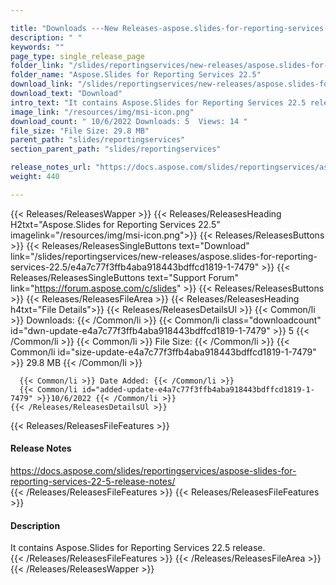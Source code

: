 ```yaml
---

title: "Downloads ---New Releases-aspose.slides-for-reporting-services-22.5"
description: " "
keywords: ""
page_type: single_release_page
folder_link: "/slides/reportingservices/new-releases/aspose.slides-for-reporting-services-22.5/"
folder_name: "Aspose.Slides for Reporting Services 22.5"
download_link: "/slides/reportingservices/new-releases/aspose.slides-for-reporting-services-22.5/e4a7c77f3ffb4aba918443bdffcd1819-1-7479"
download_text: "Download"
intro_text: "It contains Aspose.Slides for Reporting Services 22.5 release."
image_link: "/resources/img/msi-icon.png"
download_count: " 10/6/2022 Downloads: 5  Views: 14 "
file_size: "File Size: 29.8 MB"
parent_path: "slides/reportingservices"
section_parent_path: "slides/reportingservices"

release_notes_url: "https://docs.aspose.com/slides/reportingservices/aspose-slides-for-reporting-services-22-5-release-notes/"
weight: 440

---
```


{{< Releases/ReleasesWapper >}}
  {{< Releases/ReleasesHeading H2txt="Aspose.Slides for Reporting Services 22.5" imagelink="/resources/img/msi-icon.png">}}
  {{< Releases/ReleasesButtons >}}
    {{< Releases/ReleasesSingleButtons text="Download" link="/slides/reportingservices/new-releases/aspose.slides-for-reporting-services-22.5/e4a7c77f3ffb4aba918443bdffcd1819-1-7479" >}}
    {{< Releases/ReleasesSingleButtons text="Support Forum" link="https://forum.aspose.com/c/slides" >}}
  {{< Releases/ReleasesButtons >}}
  {{< Releases/ReleasesFileArea >}}
    {{< Releases/ReleasesHeading h4txt="File Details">}}
    {{< Releases/ReleasesDetailsUl >}}
      {{< Common/li >}} Downloads: {{< /Common/li >}}
      {{< Common/li class="downloadcount" id="dwn-update-e4a7c77f3ffb4aba918443bdffcd1819-1-7479" >}} 5 {{< /Common/li >}}
      {{< Common/li >}} File Size: {{< /Common/li >}}
      {{< Common/li id="size-update-e4a7c77f3ffb4aba918443bdffcd1819-1-7479" >}} 29.8 MB {{< /Common/li >}}

      {{< Common/li >}} Date Added: {{< /Common/li >}}
      {{< Common/li id="added-update-e4a7c77f3ffb4aba918443bdffcd1819-1-7479" >}}10/6/2022 {{< /Common/li >}}
    {{< /Releases/ReleasesDetailsUl >}}

  {{< Releases/ReleasesFileFeatures >}}
      <h4>Release Notes</h4><div><a href='https://docs.aspose.com/slides/reportingservices/aspose-slides-for-reporting-services-22-5-release-notes/'>https://docs.aspose.com/slides/reportingservices/aspose-slides-for-reporting-services-22-5-release-notes/</a></div>
  {{< /Releases/ReleasesFileFeatures >}}
  {{< Releases/ReleasesFileFeatures >}}
      <h4>Description</h4><div class="HTMLDescription">It contains Aspose.Slides for Reporting Services 22.5 release.</div>
  {{< /Releases/ReleasesFileFeatures >}}
 {{< /Releases/ReleasesFileArea >}}
{{< /Releases/ReleasesWapper >}}


